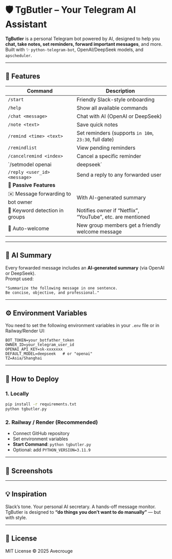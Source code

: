 
# 🛡️ TgButler – Your Telegram AI Assistant

**TgButler** is a personal Telegram bot powered by AI, designed to help you **chat, take notes, set reminders, forward important messages**, and more.  
Built with ✨ `python-telegram-bot`, OpenAI/DeepSeek models, and `apscheduler`.

---

## 🌟 Features

| Command | Description |
|---------|-------------|
| `/start` | Friendly Slack-style onboarding |
| `/help` | Show all available commands |
| `/chat <message>` | Chat with AI (OpenAI or DeepSeek) |
| `/note <text>` | Save quick notes |
| `/remind <time> <text>` | Set reminders (supports `in 10m`, `23:30`, full date) |
| `/remindlist` | View pending reminders |
| `/cancelremind <index>` | Cancel a specific reminder |
| `/setmodel openai|deepseek` | Switch the AI backend |
| `/reply <user_id> <message>` | Send a reply to any forwarded user |
| 🔁 **Passive Features** | |
| ✉️ Message forwarding to bot owner | With AI-generated summary |
| 🔔 Keyword detection in groups | Notifies owner if “Netflix”, “YouTube”, etc. are mentioned |
| 🙋 Auto-welcome | New group members get a friendly welcome message |

---

## 🧠 AI Summary

Every forwarded message includes an **AI-generated summary** (via OpenAI or DeepSeek).  
Prompt used:

```
"Summarize the following message in one sentence. 
Be concise, objective, and professional."
```

---

## ⚙️ Environment Variables

You need to set the following environment variables in your `.env` file or in Railway/Render UI:

```env
BOT_TOKEN=your_botfather_token
OWNER_ID=your_telegram_user_id
OPENAI_API_KEY=sk-xxxxxxx
DEFAULT_MODEL=deepseek   # or "openai"
TZ=Asia/Shanghai
```

---

## 🚀 How to Deploy

### 1. Locally

```bash
pip install -r requirements.txt
python tgbutler.py
```

### 2. Railway / Render (Recommended)

- Connect GitHub repository
- Set environment variables
- **Start Command**: `python tgbutler.py`
- Optional: add `PYTHON_VERSION=3.11.9`

---

## 📎 Screenshots



---

## 💡 Inspiration

Slack’s tone. Your personal AI secretary. A hands-off message monitor.  
TgButler is designed to **“do things you don’t want to do manually”** — but with style.

---

## 📄 License

MIT License © 2025 Avecrouge
